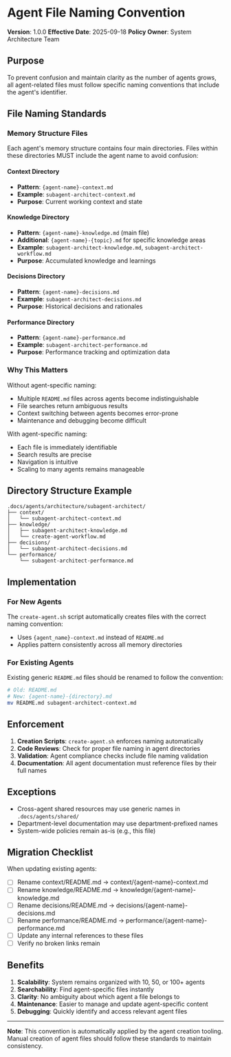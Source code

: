 # Agent File Naming Convention

**Version**: 1.0.0
**Effective Date**: 2025-09-18
**Policy Owner**: System Architecture Team

## Purpose

To prevent confusion and maintain clarity as the number of agents grows, all agent-related files must follow specific naming conventions that include the agent's identifier.

## File Naming Standards

### Memory Structure Files

Each agent's memory structure contains four main directories. Files within these directories MUST include the agent name to avoid confusion:

#### Context Directory
- **Pattern**: `{agent-name}-context.md`
- **Example**: `subagent-architect-context.md`
- **Purpose**: Current working context and state

#### Knowledge Directory
- **Pattern**: `{agent-name}-knowledge.md` (main file)
- **Additional**: `{agent-name}-{topic}.md` for specific knowledge areas
- **Example**: `subagent-architect-knowledge.md`, `subagent-architect-workflow.md`
- **Purpose**: Accumulated knowledge and learnings

#### Decisions Directory
- **Pattern**: `{agent-name}-decisions.md`
- **Example**: `subagent-architect-decisions.md`
- **Purpose**: Historical decisions and rationales

#### Performance Directory
- **Pattern**: `{agent-name}-performance.md`
- **Example**: `subagent-architect-performance.md`
- **Purpose**: Performance tracking and optimization data

### Why This Matters

Without agent-specific naming:
- Multiple `README.md` files across agents become indistinguishable
- File searches return ambiguous results
- Context switching between agents becomes error-prone
- Maintenance and debugging become difficult

With agent-specific naming:
- Each file is immediately identifiable
- Search results are precise
- Navigation is intuitive
- Scaling to many agents remains manageable

## Directory Structure Example

```
.docs/agents/architecture/subagent-architect/
├── context/
│   └── subagent-architect-context.md
├── knowledge/
│   ├── subagent-architect-knowledge.md
│   └── create-agent-workflow.md
├── decisions/
│   └── subagent-architect-decisions.md
└── performance/
    └── subagent-architect-performance.md
```

## Implementation

### For New Agents

The `create-agent.sh` script automatically creates files with the correct naming convention:
- Uses `{agent_name}-context.md` instead of `README.md`
- Applies pattern consistently across all memory directories

### For Existing Agents

Existing generic `README.md` files should be renamed to follow the convention:
```bash
# Old: README.md
# New: {agent-name}-{directory}.md
mv README.md subagent-architect-context.md
```

## Enforcement

1. **Creation Scripts**: `create-agent.sh` enforces naming automatically
2. **Code Reviews**: Check for proper file naming in agent directories
3. **Validation**: Agent compliance checks include file naming validation
4. **Documentation**: All agent documentation must reference files by their full names

## Exceptions

- Cross-agent shared resources may use generic names in `.docs/agents/shared/`
- Department-level documentation may use department-prefixed names
- System-wide policies remain as-is (e.g., this file)

## Migration Checklist

When updating existing agents:
- [ ] Rename context/README.md → context/{agent-name}-context.md
- [ ] Rename knowledge/README.md → knowledge/{agent-name}-knowledge.md
- [ ] Rename decisions/README.md → decisions/{agent-name}-decisions.md
- [ ] Rename performance/README.md → performance/{agent-name}-performance.md
- [ ] Update any internal references to these files
- [ ] Verify no broken links remain

## Benefits

1. **Scalability**: System remains organized with 10, 50, or 100+ agents
2. **Searchability**: Find agent-specific files instantly
3. **Clarity**: No ambiguity about which agent a file belongs to
4. **Maintenance**: Easier to manage and update agent-specific content
5. **Debugging**: Quickly identify and access relevant agent files

---

**Note**: This convention is automatically applied by the agent creation tooling. Manual creation of agent files should follow these standards to maintain consistency.